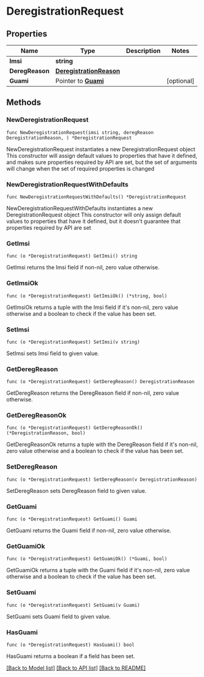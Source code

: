 # DeregistrationRequest

## Properties

Name | Type | Description | Notes
------------ | ------------- | ------------- | -------------
**Imsi** | **string** |  | 
**DeregReason** | [**DeregistrationReason**](DeregistrationReason.md) |  | 
**Guami** | Pointer to [**Guami**](Guami.md) |  | [optional] 

## Methods

### NewDeregistrationRequest

`func NewDeregistrationRequest(imsi string, deregReason DeregistrationReason, ) *DeregistrationRequest`

NewDeregistrationRequest instantiates a new DeregistrationRequest object
This constructor will assign default values to properties that have it defined,
and makes sure properties required by API are set, but the set of arguments
will change when the set of required properties is changed

### NewDeregistrationRequestWithDefaults

`func NewDeregistrationRequestWithDefaults() *DeregistrationRequest`

NewDeregistrationRequestWithDefaults instantiates a new DeregistrationRequest object
This constructor will only assign default values to properties that have it defined,
but it doesn't guarantee that properties required by API are set

### GetImsi

`func (o *DeregistrationRequest) GetImsi() string`

GetImsi returns the Imsi field if non-nil, zero value otherwise.

### GetImsiOk

`func (o *DeregistrationRequest) GetImsiOk() (*string, bool)`

GetImsiOk returns a tuple with the Imsi field if it's non-nil, zero value otherwise
and a boolean to check if the value has been set.

### SetImsi

`func (o *DeregistrationRequest) SetImsi(v string)`

SetImsi sets Imsi field to given value.


### GetDeregReason

`func (o *DeregistrationRequest) GetDeregReason() DeregistrationReason`

GetDeregReason returns the DeregReason field if non-nil, zero value otherwise.

### GetDeregReasonOk

`func (o *DeregistrationRequest) GetDeregReasonOk() (*DeregistrationReason, bool)`

GetDeregReasonOk returns a tuple with the DeregReason field if it's non-nil, zero value otherwise
and a boolean to check if the value has been set.

### SetDeregReason

`func (o *DeregistrationRequest) SetDeregReason(v DeregistrationReason)`

SetDeregReason sets DeregReason field to given value.


### GetGuami

`func (o *DeregistrationRequest) GetGuami() Guami`

GetGuami returns the Guami field if non-nil, zero value otherwise.

### GetGuamiOk

`func (o *DeregistrationRequest) GetGuamiOk() (*Guami, bool)`

GetGuamiOk returns a tuple with the Guami field if it's non-nil, zero value otherwise
and a boolean to check if the value has been set.

### SetGuami

`func (o *DeregistrationRequest) SetGuami(v Guami)`

SetGuami sets Guami field to given value.

### HasGuami

`func (o *DeregistrationRequest) HasGuami() bool`

HasGuami returns a boolean if a field has been set.


[[Back to Model list]](../README.md#documentation-for-models) [[Back to API list]](../README.md#documentation-for-api-endpoints) [[Back to README]](../README.md)


